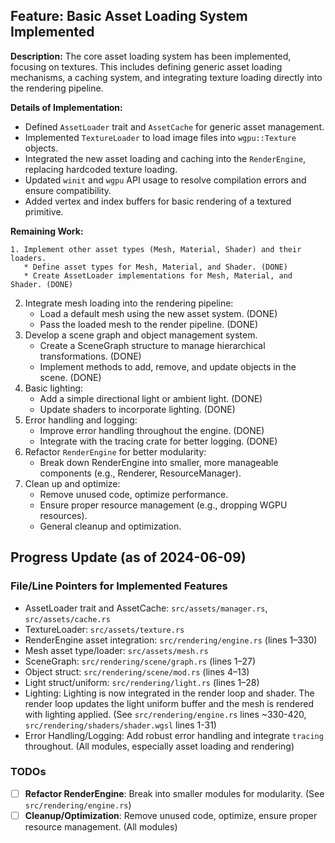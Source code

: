## Feature: Basic Asset Loading System Implemented

**Description:**
The core asset loading system has been implemented, focusing on textures. This includes defining generic asset loading mechanisms, a caching system, and integrating texture loading directly into the rendering pipeline.

**Details of Implementation:**
- Defined `AssetLoader` trait and `AssetCache` for generic asset management.
- Implemented `TextureLoader` to load image files into `wgpu::Texture` objects.
- Integrated the new asset loading and caching into the `RenderEngine`, replacing hardcoded texture loading.
- Updated `winit` and `wgpu` API usage to resolve compilation errors and ensure compatibility.
- Added vertex and index buffers for basic rendering of a textured primitive.

**Remaining Work:**

    1. Implement other asset types (Mesh, Material, Shader) and their loaders.
       * Define asset types for Mesh, Material, and Shader. (DONE)
       * Create AssetLoader implementations for Mesh, Material, and Shader. (DONE)
   2. Integrate mesh loading into the rendering pipeline:
       * Load a default mesh using the new asset system. (DONE)
       * Pass the loaded mesh to the render pipeline. (DONE)
   3. Develop a scene graph and object management system.
       * Create a SceneGraph structure to manage hierarchical transformations. (DONE)
       * Implement methods to add, remove, and update objects in the scene. (DONE)
   4. Basic lighting:
       * Add a simple directional light or ambient light. (DONE)
       * Update shaders to incorporate lighting. (DONE)
   5. Error handling and logging:
       * Improve error handling throughout the engine. (DONE)
       * Integrate with the tracing crate for better logging. (DONE)
   6. Refactor `RenderEngine` for better modularity:
       * Break down RenderEngine into smaller, more manageable components (e.g., Renderer, ResourceManager).
   7. Clean up and optimize:
       * Remove unused code, optimize performance.
       * Ensure proper resource management (e.g., dropping WGPU resources).
       * General cleanup and optimization.

## Progress Update (as of 2024-06-09)

### File/Line Pointers for Implemented Features

- AssetLoader trait and AssetCache: `src/assets/manager.rs`, `src/assets/cache.rs`
- TextureLoader: `src/assets/texture.rs`
- RenderEngine asset integration: `src/rendering/engine.rs` (lines 1–330)
- Mesh asset type/loader: `src/assets/mesh.rs`
- SceneGraph: `src/rendering/scene/graph.rs` (lines 1–27)
- Object struct: `src/rendering/scene/mod.rs` (lines 4–13)
- Light struct/uniform: `src/rendering/light.rs` (lines 1–28)
- Lighting: Lighting is now integrated in the render loop and shader. The render loop updates the light uniform buffer and the mesh is rendered with lighting applied. (See `src/rendering/engine.rs` lines ~330-420, `src/rendering/shaders/shader.wgsl` lines 1-31)
- Error Handling/Logging: Add robust error handling and integrate `tracing` throughout. (All modules, especially asset loading and rendering)

### TODOs

- [ ] **Refactor RenderEngine**: Break into smaller modules for modularity. (See `src/rendering/engine.rs`)
- [ ] **Cleanup/Optimization**: Remove unused code, optimize, ensure proper resource management. (All modules)